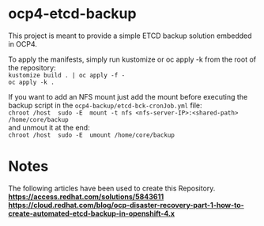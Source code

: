 # ocp4-etcd-backup
This project is meant to provide a simple ETCD backup solution embedded in OCP4. <br />

To apply the manifests, simply run kustomize or oc apply -k from the root of the repository: <br />
```kustomize build . | oc apply -f -``` <br />
```oc apply -k . ``` <br />

If you want to add an NFS mount just add the mount before executing the backup script in the ```ocp4-backup/etcd-bck-cronJob.yml``` file: <br />
```chroot /host  sudo -E  mount -t nfs <nfs-server-IP>:<shared-path> /home/core/backup``` <br />
and unmout it at the end: <br />
```chroot /host  sudo -E  umount /home/core/backup```

# Notes
The following articles have been used to create this Repository. <br />
**https://access.redhat.com/solutions/5843611**  <br />
**https://cloud.redhat.com/blog/ocp-disaster-recovery-part-1-how-to-create-automated-etcd-backup-in-openshift-4.x** <br />
